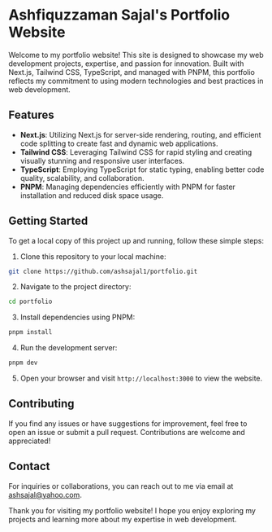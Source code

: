 # Ashfiquzzaman Sajal's Portfolio Website

Welcome to my portfolio website! This site is designed to showcase my web development projects, expertise, and passion for innovation. Built with Next.js, Tailwind CSS, TypeScript, and managed with PNPM, this portfolio reflects my commitment to using modern technologies and best practices in web development.

## Features

- **Next.js**: Utilizing Next.js for server-side rendering, routing, and efficient code splitting to create fast and dynamic web applications.
- **Tailwind CSS**: Leveraging Tailwind CSS for rapid styling and creating visually stunning and responsive user interfaces.
- **TypeScript**: Employing TypeScript for static typing, enabling better code quality, scalability, and collaboration.
- **PNPM**: Managing dependencies efficiently with PNPM for faster installation and reduced disk space usage.

## Getting Started

To get a local copy of this project up and running, follow these simple steps:

1. Clone this repository to your local machine:

```bash
git clone https://github.com/ashsajal1/portfolio.git
```

2. Navigate to the project directory:

```bash
cd portfolio
```

3. Install dependencies using PNPM:

```bash
pnpm install
```

4. Run the development server:

```bash
pnpm dev
```

5. Open your browser and visit `http://localhost:3000` to view the website.

## Contributing

If you find any issues or have suggestions for improvement, feel free to open an issue or submit a pull request. Contributions are welcome and appreciated!

## Contact

For inquiries or collaborations, you can reach out to me via email at [ashsajal@yahoo.com](mailto:ashsajal@yahoo.com).

Thank you for visiting my portfolio website! I hope you enjoy exploring my projects and learning more about my expertise in web development.
